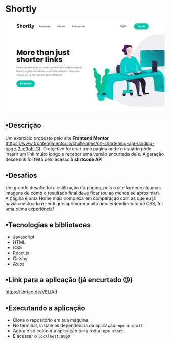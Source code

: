 # Shortly
![Tela da aplicação](https://github.com/felipedfe/felipedfe/blob/main/assets/08-shortly-web.png)

## •Descrição
Um exercício proposto pelo site <strong>Frontend Mentor</strong> (https://www.frontendmentor.io/challenges/url-shortening-api-landing-page-2ce3ob-G).
O objetivo foi criar uma página onde o usuário pode inserir um link muito longo e receber uma versão encurtada dele. A geração desse link foi feita pelo acesso à <strong>shrtcode API</strong>

## •Desafios
Um grande desafio foi a estilização da página, pois o site fornece algumas imagens de como o resultado final deve ficar (ou ao menos se aproximar). A página é uma Home mais complexa em comparação com as que eu já havia construído e senti que aprimorei muito meu entendimento de CSS, foi uma ótima experiência!

## •Tecnologias e bibliotecas
- Javascript
- HTML
- CSS
- React.js
- Gatsby
- Axios

## •Link para a aplicação (já encurtado :wink:)
https://shrtco.de/VELIAd

## •Executando a aplicação
- Clone o repositório em sua máquina
- No terminal, instale as dependência da aplicação: ```npm install```
- Agora é só colocar a aplicação para rodar: ```npm start```
- E acessar o ```localhost:8000```
